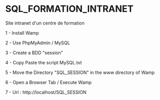 # SQL_FORMATION_INTRANET
Site intranet d'un centre de formation

1 - Install Wamp

2 - Use PhpMyAdmin / MySQL

3 - Create a BDD "session"

4 - Copy Paste the script MySQL.txt

5 - Move the Directory "SQL_SESSION" in the www directory of Wamp

6 - Open a Browser Tab / Execute Wamp

7 - Url : http://localhost/SQL_SESSION
